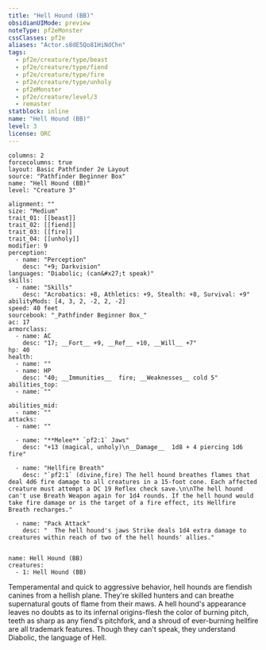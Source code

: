 ```yaml
---
title: "Hell Hound (BB)"
obsidianUIMode: preview
noteType: pf2eMonster
cssClasses: pf2e
aliases: "Actor.s8dE5Qo81HiNdChn" 
tags:
  - pf2e/creature/type/beast
  - pf2e/creature/type/fiend
  - pf2e/creature/type/fire
  - pf2e/creature/type/unholy
  - pf2eMonster
  - pf2e/creature/level/3
  - remaster
statblock: inline
name: "Hell Hound (BB)"
level: 3
license: ORC
---
```


```statblock
columns: 2
forcecolumns: true
layout: Basic Pathfinder 2e Layout
source: "Pathfinder Beginner Box"
name: "Hell Hound (BB)"
level: "Creature 3"

alignment: ""
size: "Medium"
trait_01: [[beast]]
trait_02: [[fiend]]
trait_03: [[fire]]
trait_04: [[unholy]]
modifier: 9
perception:
  - name: "Perception"
    desc: "+9; Darkvision"
languages: "Diabolic; (can&#x27;t speak)"
skills:
  - name: "Skills"
    desc: "Acrobatics: +8, Athletics: +9, Stealth: +8, Survival: +9"
abilityMods: [4, 3, 2, -2, 2, -2]
speed: 40 feet
sourcebook: "_Pathfinder Beginner Box_"
ac: 17
armorclass:
  - name: AC
    desc: "17; __Fort__ +9, __Ref__ +10, __Will__ +7"
hp: 40
health:
  - name: ""
  - name: HP
    desc: "40; __Immunities__  fire; __Weaknesses__ cold 5"
abilities_top:
  - name: ""

abilities_mid:
  - name: ""
attacks:
  - name: ""

  - name: "**Melee** `pf2:1` Jaws"
    desc: "+13 (magical, unholy)\n__Damage__  1d8 + 4 piercing 1d6 fire"

  - name: "Hellfire Breath"
    desc: "`pf2:1` (divine,fire) The hell hound breathes flames that deal 4d6 fire damage to all creatures in a 15-foot cone. Each affected creature must attempt a DC 19 Reflex check save.\n\nThe hell hound can't use Breath Weapon again for 1d4 rounds. If the hell hound would take fire damage or is the target of a fire effect, its Hellfire Breath recharges."

  - name: "Pack Attack"
    desc: "  The hell hound's jaws Strike deals 1d4 extra damage to creatures within reach of two of the hell hounds' allies."
 
```

```encounter-table
name: Hell Hound (BB)
creatures:
  - 1: Hell Hound (BB)
```



Temperamental and quick to aggressive behavior, hell hounds are fiendish canines from a hellish plane. They're skilled hunters and can breathe supernatural gouts of flame from their maws. A hell hound's appearance leaves no doubts as to its infernal origins-flesh the color of burning pitch, teeth as sharp as any fiend's pitchfork, and a shroud of ever-burning hellfire are all trademark features. Though they can't speak, they understand Diabolic, the language of Hell.
